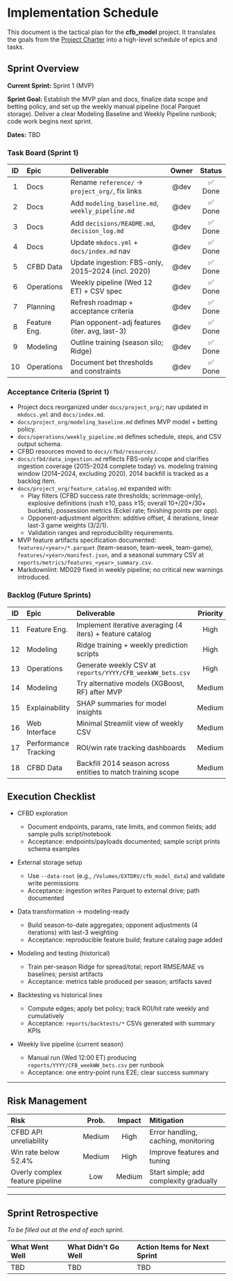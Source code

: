 # Implementation Schedule

This document is the tactical plan for the **cfb_model** project. It translates the goals from the
[Project Charter](../project_org/project_charter.md) into a high-level schedule of epics and tasks.

## Sprint Overview

**Current Sprint:** Sprint 1 (MVP)

**Sprint Goal:** Establish the MVP plan and docs, finalize data scope and betting policy, and set up
the weekly manual pipeline (local Parquet storage). Deliver a clear Modeling Baseline and Weekly
Pipeline runbook; code work begins next sprint.

**Dates:** TBD

### Task Board (Sprint 1)

| ID | Epic          | Deliverable                                      | Owner | Status |
|:--:|:--------------|:--------------------------------------------------|:-----:|:------:|
| 1  | Docs          | Rename `reference/` → `project_org/`, fix links   | @dev  | ✅ Done |
| 2  | Docs          | Add `modeling_baseline.md`, `weekly_pipeline.md`  | @dev  | ✅ Done |
| 3  | Docs          | Add `decisions/README.md`, `decision_log.md`      | @dev  | ✅ Done |
| 4  | Docs          | Update `mkdocs.yml` + `docs/index.md` nav         | @dev  | ✅ Done |
| 5  | CFBD Data     | Update ingestion: FBS-only, 2015–2024 (incl. 2020)| @dev  | ✅ Done |
| 6  | Operations    | Weekly pipeline (Wed 12 ET) + CSV spec            | @dev  | ✅ Done |
| 7  | Planning      | Refresh roadmap + acceptance criteria              | @dev  | ✅ Done |
| 8  | Feature Eng.  | Plan opponent-adj features (iter. avg, last-3)    | @dev  | ✅ Done |
| 9  | Modeling      | Outline training (season silo; Ridge)             | @dev  | ✅ Done |
| 10 | Operations    | Document bet thresholds and constraints            | @dev  | ✅ Done |

### Acceptance Criteria (Sprint 1)

- Project docs reorganized under `docs/project_org/`; nav updated in `mkdocs.yml` and `docs/index.md`.
- `docs/project_org/modeling_baseline.md` defines MVP model + betting policy.
- `docs/operations/weekly_pipeline.md` defines schedule, steps, and CSV output schema.
- CFBD resources moved to `docs/cfbd/resources/`.
- `docs/cfbd/data_ingestion.md` reflects FBS-only scope and clarifies ingestion coverage (2015–2024
  complete today) vs. modeling training window (2014–2024, excluding 2020). 2014 backfill is tracked
  as a backlog item.
- `docs/project_org/feature_catalog.md` expanded with:
  - Play filters (CFBD success rate thresholds; scrimmage-only), explosive definitions (rush ≥10,
    pass ≥15; overall 10+/20+/30+ buckets), possession metrics (Eckel rate; finishing points per opp).
  - Opponent-adjustment algorithm: additive offset, 4 iterations, linear last-3 game weights (3/2/1).
  - Validation ranges and reproducibility requirements.
- MVP feature artifacts specification documented: `features/<year>/*.parquet` (team-season,
  team-week, team-game), `features/<year>/manifest.json`, and a seasonal summary CSV at
  `reports/metrics/features_<year>_summary.csv`.
- Markdownlint: MD029 fixed in weekly pipeline; no critical new warnings introduced.

### Backlog (Future Sprints)

| ID | Epic                 | Deliverable                                              | Priority |
|:--:|:---------------------|:----------------------------------------------------------|:--------:|
| 11 | Feature Eng.         | Implement iterative averaging (4 iters) + feature catalog | High     |
| 12 | Modeling             | Ridge training + weekly prediction scripts               | High     |
| 13 | Operations           | Generate weekly CSV at `reports/YYYY/CFB_weekWW_bets.csv`| High     |
| 14 | Modeling             | Try alternative models (XGBoost, RF) after MVP           | Medium   |
| 15 | Explainability       | SHAP summaries for model insights                         | Medium   |
| 16 | Web Interface        | Minimal Streamlit view of weekly CSV                      | Medium   |
| 17 | Performance Tracking | ROI/win rate tracking dashboards                           | Medium   |
| 18 | CFBD Data            | Backfill 2014 season across entities to match training scope | Medium |

## Execution Checklist

- CFBD exploration
  - Document endpoints, params, rate limits, and common fields; add sample pulls script/notebook
  - Acceptance: endpoints/payloads documented; sample script prints schema examples

- External storage setup
  - Use `--data-root` (e.g., `/Volumes/EXTDRV/cfb_model_data`) and validate write permissions
  - Acceptance: ingestion writes Parquet to external drive; path documented

- Data transformation → modeling-ready
  - Build season-to-date aggregates; opponent adjustments (4 iterations) with last-3 weighting
  - Acceptance: reproducible feature build; feature catalog page added

- Modeling and testing (historical)
  - Train per-season Ridge for spread/total; report RMSE/MAE vs baselines; persist artifacts
  - Acceptance: metrics table produced per season; artifacts saved

- Backtesting vs historical lines
  - Compute edges; apply bet policy; track ROI/hit rate weekly and cumulatively
  - Acceptance: `reports/backtests/*` CSVs generated with summary KPIs

- Weekly live pipeline (current season)
  - Manual run (Wed 12:00 ET) producing `reports/YYYY/CFB_weekWW_bets.csv` per runbook
  - Acceptance: one entry-point runs E2E; clear success summary

---

## Risk Management

| Risk                             | Prob. | Impact | Mitigation                              |
|:---------------------------------|:-----:|:------:|:----------------------------------------|
| CFBD API unreliability           | Medium| High   | Error handling, caching, monitoring      |
| Win rate below 52.4%             | Medium| High   | Improve features and tuning              |
| Overly complex feature pipeline  | Low   | Medium | Start simple; add complexity gradually   |

---

## Sprint Retrospective

*To be filled out at the end of each sprint.*

| What Went Well | What Didn't Go Well | Action Items for Next Sprint |
|:---------------|:--------------------|:-----------------------------|
| TBD            | TBD                 | TBD                          |
